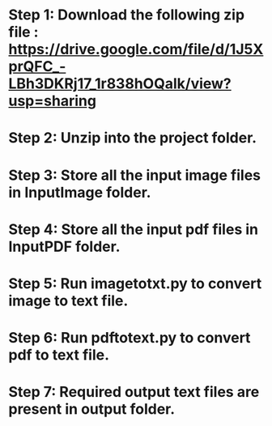 # Step 1: Download the following zip file : https://drive.google.com/file/d/1J5XprQFC_-LBh3DKRj17_1r838hOQalk/view?usp=sharing 
# Step 2: Unzip into the project folder.
# Step 3: Store all the input image files in InputImage folder.
# Step 4: Store all the input pdf files in InputPDF folder.
# Step 5: Run imagetotxt.py to convert image to text file.
# Step 6: Run pdftotext.py to convert pdf to text file.
# Step 7: Required output text files are present in output folder.
